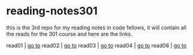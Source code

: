 # reading-notes301

this is the 3rd repo for my reading notes in code fellows, it will contain all the reads for the 301 course and here are the links.

read01 | [go to](https://lawrenceabudubai.github.io/reading-notes301/read01)
read02 | [go to](https://lawrenceabudubai.github.io/reading-notes301/read02)
read03 | [go to](https://lawrenceabudubai.github.io/reading-notes301/read03)
read04 | [go to](https://lawrenceabudubai.github.io/reading-notes301/read04)
read06 | [go to](https://lawrenceabudubai.github.io/reading-notes301/read06)
